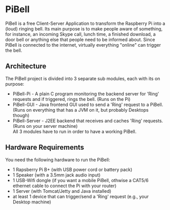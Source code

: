 # PiBell
PiBell is a free Client-Server Application to transform the Raspberry Pi into a (loud) ringing bell. Its main purpose is to make people aware of something, for instance, an incoming Skype call, lunch time, a finished download, a door bell or anything else that people need to be informed about. Since PiBell is connected to the internet, virtually everything "online" can trigger the bell.

## Architecture
The PiBell project is divided into 3 separate sub modules, each with its on purpose:
* PiBell-Pi - A plain C program monitoring the backend server for 'Ring' requests and if triggered, rings the bell. (Runs on the Pi)
* PiBell-GUI - Java frontend GUI used to send a 'Ring' request to a PiBell. (Runs on everything that has a JVM on it, but probably Desktops though)
* PiBell-Server - J2EE backend that receives and caches 'Ring' requests. (Runs on your server machine)  
All 3 modules have to run in order to have a working PiBell.

## Hardware Requirements
You need the following hardware to run the PiBell:  
+ 1 Rapsberry Pi B+ (with USB power cord or battery pack)
+ 1 Speaker (with a 3.5mm jack audio input)
+ 1 USB-Wifi dongle (if you want a mobile PiBell, othwise a CAT5/6 ethernet cable to connect the Pi with your router)
+ 1 Server (with Tomcat/Jetty and Java installed)
+ at least 1 device that can trigger/send a 'Ring' request (e.g., your Desktop machine)
